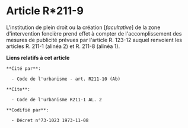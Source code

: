 # Article R*211-9

L'institution de plein droit ou la création [*facultative*] de la zone d'intervention foncière prend effet à compter de
l'accomplissement des mesures de publicité prévues par l'article R. 123-12 auquel renvoient les articles R. 211-1 (alinéa 2)
et R. 211-8 (alinéa 1).

**Liens relatifs à cet article**

	**Cité par**:

	  - Code de l'urbanisme - art. R211-10 (Ab)

	**Cite**:

	  - Code de l'urbanisme R211-1 AL. 2

	**Codifié par**:

	  - Décret n°73-1023 1973-11-08
